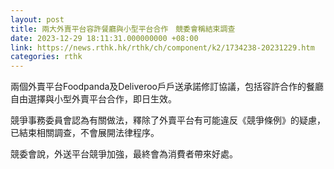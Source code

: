 ```yaml
---
layout: post
title: 兩大外賣平台容許餐廳與小型平台合作　競委會稱結束調查
date: 2023-12-29 18:11:31.000000000 +08:00
link: https://news.rthk.hk/rthk/ch/component/k2/1734238-20231229.htm
categories: rthk
---
```


兩個外賣平台Foodpanda及Deliveroo戶戶送承諾修訂協議，包括容許合作的餐廳自由選擇與小型外賣平台合作，即日生效。

競爭事務委員會認為有關做法，釋除了外賣平台有可能違反《競爭條例》的疑慮，已結束相關調查，不會展開法律程序。

競委會說，外送平台競爭加強，最終會為消費者帶來好處。

